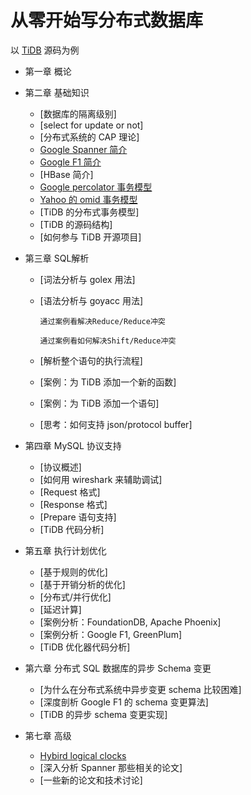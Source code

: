 # 从零开始写分布式数据库
以 [TiDB](https://github.com/pingcap/tidb) 源码为例

*	第一章 概论

*	第二章 基础知识
	*	[数据库的隔离级别]
	*	[select for update or not]
	*	[分布式系统的 CAP 理论]
	*	[Google Spanner 简介](spanner/README.md)
	*	[Google F1 简介](f1/README.md)
	*	[HBase 简介]
	*	[Google percolator 事务模型](percolator/README.md)
	*	[Yahoo 的 omid 事务模型](omid/README.md)
	*	[TiDB 的分布式事务模型]
	*	[TiDB 的源码结构]
	*	[如何参与 TiDB 开源项目]
	
*	第三章 SQL解析
	*	[词法分析与 golex 用法]
	*	[语法分析与 goyacc 用法]

			通过案例看解决Reduce/Reduce冲突

			通过案例看如何解决Shift/Reduce冲突
	*	[解析整个语句的执行流程]
	*	[案例：为 TiDB 添加一个新的函数]
	*	[案例：为 TiDB 添加一个语句]
	*	[思考：如何支持 json/protocol buffer]
	
*	第四章 MySQL 协议支持
	*	[协议概述]
	*	[如何用 wireshark 来辅助调试]
	*	[Request 格式]
	*	[Response 格式]
	*	[Prepare 语句支持]
	*	[TiDB 代码分析]
		 
*	第五章 执行计划优化 	
	* 	[基于规则的优化]
	* 	[基于开销分析的优化]
	*	[分布式/并行优化]
	*	[延迟计算]
	*	[案例分析：FoundationDB, Apache Phoenix]
	*	[案例分析：Google F1, GreenPlum]
	*	[TiDB 优化器代码分析]
	
*	第六章 分布式 SQL 数据库的异步 Schema 变更 	
	*	[为什么在分布式系统中异步变更 schema 比较困难]
	* 	[深度剖析 Google F1 的 schema 变更算法]
	*	[TiDB 的异步 schema 变更实现]
		
*	第七章 高级
	*	[Hybird logical clocks](hlc/README.md)
	*	[深入分析 Spanner 那些相关的论文]
	*	[一些新的论文和技术讨论]

